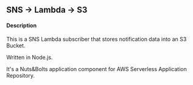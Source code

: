 
## SNS -> Lambda -> S3

#### Description
This is a SNS Lambda subscriber that stores notification data into an S3 Bucket. 

Written in Node.js. 

It's a Nuts&Bolts application component for AWS Serverless Application Repository.

